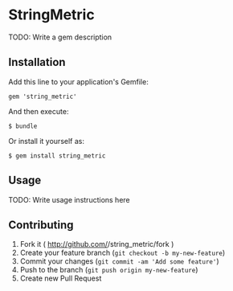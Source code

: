 # StringMetric

TODO: Write a gem description

## Installation

Add this line to your application's Gemfile:

    gem 'string_metric'

And then execute:

    $ bundle

Or install it yourself as:

    $ gem install string_metric

## Usage

TODO: Write usage instructions here

## Contributing

1. Fork it ( http://github.com/<my-github-username>/string_metric/fork )
2. Create your feature branch (`git checkout -b my-new-feature`)
3. Commit your changes (`git commit -am 'Add some feature'`)
4. Push to the branch (`git push origin my-new-feature`)
5. Create new Pull Request
